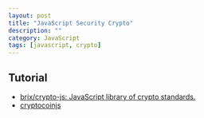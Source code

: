 ```yaml
---
layout: post
title: "JavaScript Security Crypto"
description: ""
category: JavaScript
tags: [javascript, crypto]
---
```


## Tutorial

- [brix/crypto-js: JavaScript library of crypto standards.](https://github.com/brix/crypto-js)
- [cryptocoinjs](https://github.com/cryptocoinjs?page=2)

